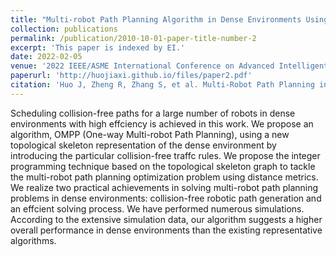```yaml
---
title: "Multi-robot Path Planning Algorithm in Dense Environments Using Particular Collision-free Traffic Rules"
collection: publications
permalink: /publication/2010-10-01-paper-title-number-2
excerpt: 'This paper is indexed by EI.'
date: 2022-02-05
venue: '2022 IEEE/ASME International Conference on Advanced Intelligent Mechatronics (AIM)'
paperurl: 'http://huojiaxi.github.io/files/paper2.pdf'
citation: 'Huo J, Zheng R, Zhang S, et al. Multi-Robot Path Planning in Narrow Warehouse Environments with Fast Feasibility Heuristics[C]//41st Chinese Control Conference (CCC). IEEE, 2022: 1840-1845.'
---
```


Scheduling collision-free paths for a large number
of robots in dense environments with high effciency is achieved
in this work. We propose an algorithm, OMPP (One-way Multi-robot Path Planning), using a new topological skeleton representation of the dense environment by introducing the particular
collision-free traffc rules. We propose the integer programming
technique based on the topological skeleton graph to tackle the
multi-robot path planning optimization problem using distance
metrics. We realize two practical achievements in solving multi-robot path planning problems in dense environments: collision-free robotic path generation and an effcient solving process. We
have performed numerous simulations. According to the extensive
simulation data, our algorithm suggests a higher overall performance in dense environments than the existing representative
algorithms.
